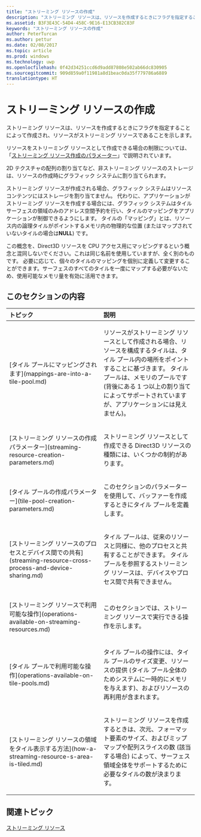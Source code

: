 ```yaml
---
title: "ストリーミング リソースの作成"
description: "ストリーミング リソースは、リソースを作成するときにフラグを指定することによって作成され、リソースがストリーミング リソースであることを示します。"
ms.assetid: B3F3E43C-54D4-458C-9E16-E13CB382C83F
keywords: "ストリーミング リソースの作成"
author: PeterTurcan
ms.author: pettur
ms.date: 02/08/2017
ms.topic: article
ms.prod: windows
ms.technology: uwp
ms.openlocfilehash: 0f42d34251ccd6d9add87808e502ab66dc830905
ms.sourcegitcommit: 909d859a0f11981a8d1beac0da35f779786a6889
translationtype: HT
---
```

# <a name="creating-streaming-resources"></a>ストリーミング リソースの作成


ストリーミング リソースは、リソースを作成するときにフラグを指定することによって作成され、リソースがストリーミング リソースであることを示します。

リソースをストリーミング リソースとして作成できる場合の制限については、「[ストリーミング リソース作成のパラメーター](streaming-resource-creation-parameters.md)」で説明されています。

2D テクスチャの配列の割り当てなど、非ストリーミング リソースのストレージは、リソースの作成時にグラフィック システムに割り当てられます。

ストリーミング リソースが作成される場合、グラフィック システムはリソース コンテンツにはストレージを割り当てません。 代わりに、アプリケーションがストリーミング リソースを作成する場合には、グラフィック システムはタイル サーフェスの領域のみのアドレス空間予約を行い、タイルのマッピングをアプリケーションが制御できるようにします。 タイルの「マッピング」とは、リソース内の論理タイルがポイントするメモリ内の物理的な位置 (またはマップされていないタイルの場合は**NULL**) です。

この概念を、Direct3D リソースを CPU アクセス用にマッピングするという概念と混同しないでください。これは同じ名前を使用していますが、全く別のものです。 必要に応じて、個々のタイルのマッピングを個別に定義して変更することができます。サーフェスのすべてのタイルを一度にマップする必要がないため、使用可能なメモリ量を有効に活用できます。

## <a name="span-idin-this-sectionspanin-this-section"></a><span id="in-this-section"></span>このセクションの内容


<table>
<colgroup>
<col width="50%" />
<col width="50%" />
</colgroup>
<thead>
<tr class="header">
<th align="left">トピック</th>
<th align="left">説明</th>
</tr>
</thead>
<tbody>
<tr class="odd">
<td align="left"><p>[タイル プールにマッピングされます](mappings-are-into-a-tile-pool.md)</p></td>
<td align="left"><p>リソースがストリーミング リソースとして作成される場合、リソースを構成するタイルは、タイル プール内の場所をポイントすることに基づきます。 タイル プールは、メモリのプールです (背後にある 1 つ以上の割り当てによってサポートされていますが、アプリケーションには見えません)。</p></td>
</tr>
<tr class="even">
<td align="left"><p>[ストリーミング リソースの作成パラメーター](streaming-resource-creation-parameters.md)</p></td>
<td align="left"><p>ストリーミング リソースとして作成できる Direct3D リソースの種類には、いくつかの制約があります。</p></td>
</tr>
<tr class="odd">
<td align="left"><p>[タイル プールの作成パラメーター](tile-pool-creation-parameters.md)</p></td>
<td align="left"><p>このセクションのパラメーターを使用して、バッファーを作成するときにタイル プールを定義します。</p></td>
</tr>
<tr class="even">
<td align="left"><p>[ストリーミング リソースのプロセスとデバイス間での共有](streaming-resource-cross-process-and-device-sharing.md)</p></td>
<td align="left"><p>タイル プールは、従来のリソースと同様に、他のプロセスと共有することができます。 タイル プールを参照するストリーミング リソースは、デバイスやプロセス間で共有できません。</p></td>
</tr>
<tr class="odd">
<td align="left"><p>[ストリーミング リソースで利用可能な操作](operations-available-on-streaming-resources.md)</p></td>
<td align="left"><p>このセクションでは、ストリーミング リソースで実行できる操作を示します。</p></td>
</tr>
<tr class="even">
<td align="left"><p>[タイル プールで利用可能な操作](operations-available-on-tile-pools.md)</p></td>
<td align="left"><p>タイル プールの操作には、タイル プールのサイズ変更、リソースの提供 (タイル プール全体のためシステムに一時的にメモリを与えます)、およびリソースの再利用が含まれます。</p></td>
</tr>
<tr class="odd">
<td align="left"><p>[ストリーミング リソースの領域をタイル表示する方法](how-a-streaming-resource-s-area-is-tiled.md)</p></td>
<td align="left"><p>ストリーミング リソースを作成するときは、次元、フォーマット要素のサイズ、およびミップマップや配列スライスの数 (該当する場合) によって、サーフェス領域全体をサポートするために必要なタイルの数が決まります。</p></td>
</tr>
</tbody>
</table>

 

## <a name="span-idrelated-topicsspanrelated-topics"></a><span id="related-topics"></span>関連トピック


[ストリーミング リソース](streaming-resources.md)

 

 




